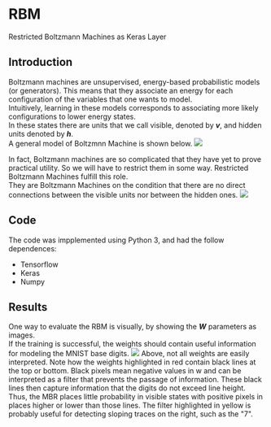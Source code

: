 # RBM
Restricted Boltzmann Machines as Keras Layer

## Introduction
Boltzmann machines are unsupervised, energy-based probabilistic models (or generators). This means that they associate an energy for each configuration of the variables that one wants to model. <br/>
Intuitively, learning in these models corresponds to associating more likely configurations to lower energy states. <br/>
In these states there are units that we call visible, denoted by <i><b>v</i></b>, and hidden units denoted by <i><b>h</i></b>.  <br/>
A general model of Boltzmnn Machine is shown below.
<img src="https://www.google.com/url?sa=i&source=images&cd=&cad=rja&uact=8&ved=2ahUKEwiCx5HB3OTfAhVIhZAKHa6aA9wQjRx6BAgBEAU&url=https%3A%2F%2Fwww.fabriciobreve.com%2Ftrabalhos%2Fmaquinas_estocasticas.htm&psig=AOvVaw1FLZw7QbibQIknlrwrCbSd&ust=1547261487328434">

In fact, Boltzmann machines are so complicated that they have yet to prove practical utility. So we will have to restrict them in some way. Restricted Boltzmann Machines fulfill this role. <br/>
They are Boltzmann Machines on the condition that there are no direct connections between the visible units nor between the hidden ones.
<img src="https://matheusfacure.github.io/img/tutorial/rbm/rbm.png">

## Code
The code was impplemented using Python 3, and had the follow dependences:<br/>
<ul>
  <li>Tensorflow</li>
  <li>Keras</li>
  <li>Numpy</li>
</ul>

## Results
One way to evaluate the RBM is visually, by showing the <i><b>W</i></b> parameters as images. <br/>
If the training is successful, the weights should contain useful information for modeling the MNIST base digits.
<img src="https://matheusfacure.github.io/img/tutorial/rbm/resultRBM.png">
Above, not all weights are easily interpreted. Note how the weights highlighted in red contain black lines at the top or bottom. 
Black pixels mean negative values in w and can be interpreted as a filter that prevents the passage of information. 
These black lines then capture information that the digits do not exceed line height. 
Thus, the MBR places little probability in visible states with positive pixels in places higher or lower than those lines. 
The filter highlighted in yellow is probably useful for detecting sloping traces on the right, such as the "7".
